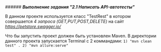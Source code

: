 _###### **Выполнение задания "2.1 Написать API-автотесты"**_

В данном проекте используется класс "TestRest"
в котором совершается _4 запроса (GET,PUT,POST,DELETE)_ 
на сайт _https://petstore.swagger.io/_

Что бы запустить проект должен быть установлен Maven.
В директории данного проекта запускается Terminal 
с 2 коммандами:
`1) "mvn clean test" .
2) "mvn allure:serve"`
